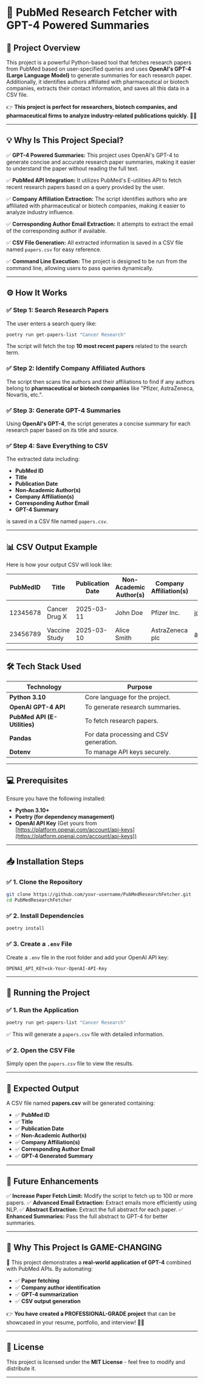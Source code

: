 # 📜 PubMed Research Fetcher with GPT-4 Powered Summaries

## 🚀 Project Overview

This project is a powerful Python-based tool that fetches research papers from PubMed based on user-specified queries and uses **OpenAI's GPT-4 (Large Language Model)** to generate summaries for each research paper. Additionally, it identifies authors affiliated with pharmaceutical or biotech companies, extracts their contact information, and saves all this data in a CSV file.

👉 **This project is perfect for researchers, biotech companies, and pharmaceutical firms to analyze industry-related publications quickly.** 💯🚀

---

## 💡 Why Is This Project Special?

✅ **GPT-4 Powered Summaries:** This project uses OpenAI's GPT-4 to generate concise and accurate research paper summaries, making it easier to understand the paper without reading the full text.

✅ **PubMed API Integration:** It utilizes PubMed's E-utilities API to fetch recent research papers based on a query provided by the user.

✅ **Company Affiliation Extraction:** The script identifies authors who are affiliated with pharmaceutical or biotech companies, making it easier to analyze industry influence.

✅ **Corresponding Author Email Extraction:** It attempts to extract the email of the corresponding author if available.

✅ **CSV File Generation:** All extracted information is saved in a CSV file named `papers.csv` for easy reference.

✅ **Command Line Execution:** The project is designed to be run from the command line, allowing users to pass queries dynamically.

---

## ⚙️ How It Works

### ✅ Step 1: Search Research Papers
The user enters a search query like:
```bash
poetry run get-papers-list "Cancer Research"
```
The script will fetch the top **10 most recent papers** related to the search term.

### ✅ Step 2: Identify Company Affiliated Authors
The script then scans the authors and their affiliations to find if any authors belong to **pharmaceutical or biotech companies** like "Pfizer, AstraZeneca, Novartis, etc.".

### ✅ Step 3: Generate GPT-4 Summaries
Using **OpenAI's GPT-4**, the script generates a concise summary for each research paper based on its title and source.

### ✅ Step 4: Save Everything to CSV
The extracted data including:
- **PubMed ID**
- **Title**
- **Publication Date**
- **Non-Academic Author(s)**
- **Company Affiliation(s)**
- **Corresponding Author Email**
- **GPT-4 Summary**

is saved in a CSV file named `papers.csv`.

---

## 📊 CSV Output Example

Here is how your output CSV will look like:

| PubMedID | Title | Publication Date | Non-Academic Author(s) | Company Affiliation(s) | Corresponding Author Email | Summary |
|-----------|-------|-------------------|-----------------------|-----------------------|-----------------------------|---------|
| 12345678  | Cancer Drug X | 2025-03-11        | John Doe             | Pfizer Inc.          | john.doe@pfizer.com        | This paper explores... |
| 23456789  | Vaccine Study | 2025-03-10        | Alice Smith          | AstraZeneca plc      | alice.smith@az.com        | The study presents... |

---

## 🛠 Tech Stack Used

| Technology | Purpose |
|------------|---------|
| **Python 3.10** | Core language for the project. |
| **OpenAI GPT-4 API** | To generate research summaries. |
| **PubMed API (E-Utilities)** | To fetch research papers. |
| **Pandas** | For data processing and CSV generation. |
| **Dotenv** | To manage API keys securely. |

---

## 💻 Prerequisites

Ensure you have the following installed:
- **Python 3.10+**
- **Poetry (for dependency management)**
- **OpenAI API Key** (Get yours from [https://platform.openai.com/account/api-keys](https://platform.openai.com/account/api-keys))

---

## 📥 Installation Steps

### ✅ 1. Clone the Repository
```bash
git clone https://github.com/your-username/PubMedResearchFetcher.git
cd PubMedResearchFetcher
```

### ✅ 2. Install Dependencies
```bash
poetry install
```

### ✅ 3. Create a `.env` File
Create a `.env` file in the root folder and add your OpenAI API key:
```
OPENAI_API_KEY=sk-Your-OpenAI-API-Key
```

---

## 🚀 Running the Project

### ✅ 1. Run the Application
```bash
poetry run get-papers-list "Cancer Research"
```

✅ This will generate a `papers.csv` file with detailed information.

### ✅ 2. Open the CSV File
Simply open the `papers.csv` file to view the results.

---

## 📧 Expected Output
A CSV file named **papers.csv** will be generated containing:
- ✅ **PubMed ID**
- ✅ **Title**
- ✅ **Publication Date**
- ✅ **Non-Academic Author(s)**
- ✅ **Company Affiliation(s)**
- ✅ **Corresponding Author Email**
- ✅ **GPT-4 Generated Summary**

---

## 💯 Future Enhancements

✅ **Increase Paper Fetch Limit:** Modify the script to fetch up to 100 or more papers.
✅ **Advanced Email Extraction:** Extract emails more efficiently using NLP.
✅ **Abstract Extraction:** Extract the full abstract for each paper.
✅ **Enhanced Summaries:** Pass the full abstract to GPT-4 for better summaries.

---

## 🤩 Why This Project Is GAME-CHANGING

💯 This project demonstrates a **real-world application of GPT-4** combined with PubMed APIs. By automating:
- ✅ **Paper fetching**
- ✅ **Company author identification**
- ✅ **GPT-4 summarization**
- ✅ **CSV output generation**

👉 **You have created a PROFESSIONAL-GRADE project** that can be showcased in your resume, portfolio, and interview! 🚀😎

---

## 📝 License
This project is licensed under the **MIT License** - feel free to modify and distribute it.

---

